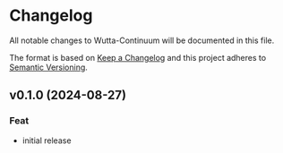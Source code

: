 
# Changelog
All notable changes to Wutta-Continuum will be documented in this file.

The format is based on [Keep a Changelog](http://keepachangelog.com/en/1.0.0/)
and this project adheres to [Semantic Versioning](http://semver.org/spec/v2.0.0.html).

## v0.1.0 (2024-08-27)

### Feat

- initial release
